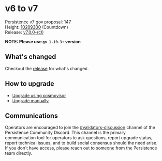 # v6 to v7

Persistence v7 gov proposal: [147](https://testnet.ping.pub/test-core-1/gov/147) \
Height: [10209300](https://testnet.ping.pub/test-core-1/gov/147) (Countdown) \
Release: [v7.0.0-rc0](https://github.com/persistenceOne/persistenceCore/releases/tag/v7.0.0-rc0)

**NOTE: Please use `go 1.19.3+` version**

## What's changed

Checkout the [release](https://github.com/persistenceOne/persistenceCore/releases/tag/v7.0.0-rc0) for what's changed.

## How to upgrade

- [Upgrade using cosmovisor](https://docs.persistence.one/build/nodes-and-endpoints/join-testnet#cosmovisor)
- [Upgrade manually](https://docs.persistence.one/build/nodes-and-endpoints/join-testnet#manual-option)

## Communications

Operators are encouraged to join the [#validators-discussion](https://discord.gg/hnvDDzRFrV)
channel of the Persistence Community Discord. This channel is the primary communication tool
for operators to ask questions, report upgrade status, report technical issues, and to build
social consensus should the need arise. If you don't have access, please reach out to someone
from the Persistence team directly.
